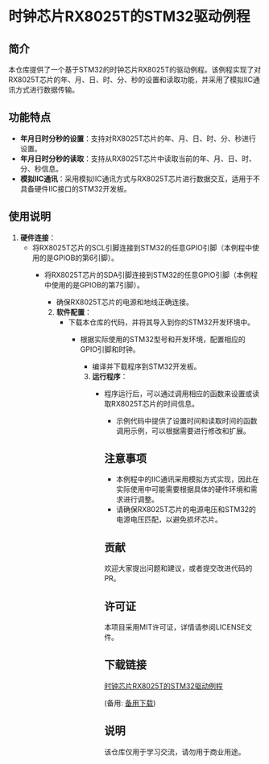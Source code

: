 # 时钟芯片RX8025T的STM32驱动例程

## 简介
本仓库提供了一个基于STM32的时钟芯片RX8025T的驱动例程。该例程实现了对RX8025T芯片的年、月、日、时、分、秒的设置和读取功能，并采用了模拟IIC通讯方式进行数据传输。

## 功能特点
- **年月日时分秒的设置**：支持对RX8025T芯片的年、月、日、时、分、秒进行设置。
- **年月日时分秒的读取**：支持从RX8025T芯片中读取当前的年、月、日、时、分、秒信息。
- **模拟IIC通讯**：采用模拟IIC通讯方式与RX8025T芯片进行数据交互，适用于不具备硬件IIC接口的STM32开发板。

## 使用说明
1. **硬件连接**：
   - 将RX8025T芯片的SCL引脚连接到STM32的任意GPIO引脚（本例程中使用的是GPIOB的第6引脚）。
      - 将RX8025T芯片的SDA引脚连接到STM32的任意GPIO引脚（本例程中使用的是GPIOB的第7引脚）。
         - 确保RX8025T芯片的电源和地线正确连接。

         2. **软件配置**：
            - 下载本仓库的代码，并将其导入到你的STM32开发环境中。
               - 根据实际使用的STM32型号和开发环境，配置相应的GPIO引脚和时钟。
                  - 编译并下载程序到STM32开发板。

                  3. **运行程序**：
                     - 程序运行后，可以通过调用相应的函数来设置或读取RX8025T芯片的时间信息。
                        - 示例代码中提供了设置时间和读取时间的函数调用示例，可以根据需要进行修改和扩展。

                        ## 注意事项
                        - 本例程中的IIC通讯采用模拟方式实现，因此在实际使用中可能需要根据具体的硬件环境和需求进行调整。
                        - 请确保RX8025T芯片的电源电压和STM32的电源电压匹配，以避免损坏芯片。

                        ## 贡献
                        欢迎大家提出问题和建议，或者提交改进代码的PR。

                        ## 许可证
                        本项目采用MIT许可证，详情请参阅LICENSE文件。

                        ## 下载链接
                        [时钟芯片RX8025T的STM32驱动例程](https://pan.quark.cn/s/7f4307f21719) 

                        (备用: [备用下载](https://pan.baidu.com/s/1sGgYIzlO_FlfkbSxtTNWvg?pwd=1234))

                        ## 说明

                        该仓库仅用于学习交流，请勿用于商业用途。
